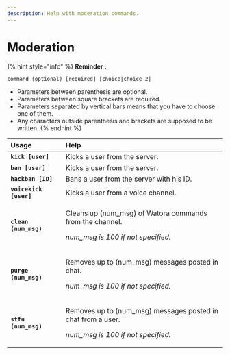 ```yaml
---
description: Help with moderation commands.
---
```


# Moderation

{% hint style="info" %}
**Reminder :**

`command (optional) [required] [choice|choice_2]`

* Parameters between parenthesis are optional.
* Parameters between square brackets are required.
* Parameters separated by vertical bars means that you have to choose one of them. 
* Any characters outside parenthesis and brackets are supposed to be written.
{% endhint %}

<table>
  <thead>
    <tr>
      <th style="text-align:left">Usage</th>
      <th style="text-align:left">Help</th>
    </tr>
  </thead>
  <tbody>
    <tr>
      <td style="text-align:left"><b><code>kick [user]</code></b>
      </td>
      <td style="text-align:left">Kicks a user from the server.</td>
    </tr>
    <tr>
      <td style="text-align:left"><b><code>ban [user]</code></b>
      </td>
      <td style="text-align:left">Kicks a user from the server.</td>
    </tr>
    <tr>
      <td style="text-align:left"><b><code>hackban [ID]</code></b>
      </td>
      <td style="text-align:left">Bans a user from the server with his ID.</td>
    </tr>
    <tr>
      <td style="text-align:left"><b><code>voicekick [user]</code></b>
      </td>
      <td style="text-align:left">Kicks a user from a voice channel.</td>
    </tr>
    <tr>
      <td style="text-align:left"><b><code>clean (num_msg)</code></b>
      </td>
      <td style="text-align:left">
        <p>Cleans up (num_msg) of Watora commands from the channel.</p>
        <p><em>num_msg is 100 if not specified.</em>
        </p>
      </td>
    </tr>
    <tr>
      <td style="text-align:left"><b><code>purge (num_msg)</code></b>
      </td>
      <td style="text-align:left">
        <p>Removes up to (num_msg) messages posted in chat.</p>
        <p><em>num_msg is 100 if not specified.</em>
        </p>
      </td>
    </tr>
    <tr>
      <td style="text-align:left"><b><code>stfu (num_msg)</code></b>
      </td>
      <td style="text-align:left">
        <p>Removes up to (num_msg) messages posted in chat from a user.</p>
        <p><em>num_msg is 100 if not specified.</em>
        </p>
      </td>
    </tr>
  </tbody>
</table>